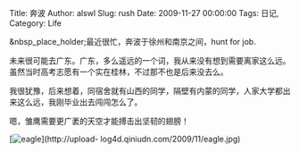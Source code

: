Title: 奔波
Author: alswl
Slug: rush
Date: 2009-11-27 00:00:00
Tags: 日记, 
Category: Life

&nbsp_place_holder;最近很忙，奔波于徐州和南京之间，hunt for job.

未来很可能去广东。广东，多么遥远的一个词，我从来没有想到需要离家这么远。虽然当时高考志愿有一个实在桂林，不过那不也是后来没去么。

我很犹豫，后来想着，同宿舍就有山西的同学，隔壁有内蒙的同学，人家大学都出来这么远，我刚毕业出去闯闯怎么了。

嗯，雏鹰需要更广袤的天空才能搏击出坚韧的翅膀！

[![eagle](http://upload-log4d.qiniudn.com/2009/11/eagle.jpg)](http://upload-
log4d.qiniudn.com/2009/11/eagle.jpg)

